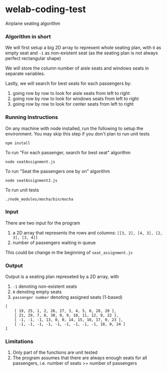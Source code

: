 # welab-coding-test
Airplane seating algorithm

### Algorithm in short ###
We will first setup a big 2D array to represent whole seating plan, with `0` as empty seat and `-1` as non-existent seat (as the seating plan is not always perfect rectangular shape)

We will store the column number of aisle seats and windows seats in separate variables.

Lastly, we will search for best seats for each passengers by:
1. going row by row to look for aisle seats from left to right
2. going row by row to look for windows seats from left to right
3. going row by row to look for center seats from left to right

### Running Instructions ###
On any machine with node installed, run the following to setup the environment. You may skip this step if you don't plan to run unit tests

```npm install```

To run "For each passenger, search for best seat" algorithm

```node seatAssignment.js```

To run "Seat the passengers one by on" algorithm

```node seatAssignment2.js```

To run unit tests

```./node_modules/mocha/bin/mocha```

### Input ###
There are two input for the program
1. a 2D array that represents the rows and columns: `[[3, 2], [4, 3], [2, 3], [3, 4]]`
2. number of passengers waiting in queue

This could be change in the beginning of `seat_assignment.js`

### Output ###
Output is a seating plan represeted by a 2D array, with 
1. `-1` denoting non-existent seats
2. `0` denoting empty seats
3. `passenger number` denoting assigned seats (1-based)
```
[ 
    [ 19, 25, 1, 2, 26, 27, 3, 4, 5, 6, 28, 20 ],
    [ 21, 29, 7, 8, 30, 0, 9, 10, 11, 12, 0, 22 ],
    [ -1, -1, -1, 13, 0, 0, 14, 15, 16, 17, 0, 23 ],
    [ -1, -1, -1, -1, -1, -1, -1, -1, -1, 18, 0, 24 ]
]
```

### Limitations ###
1. Only part of the functions are unit tested
2. The program assumes that there are always enough seats for all passengers, i.e. number of seats >= number of passengers
